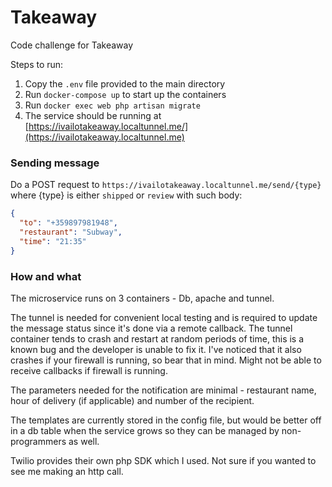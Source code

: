 # Takeaway
Code challenge for Takeaway

Steps to run:
1. Copy the `.env` file provided to the main directory
2. Run `docker-compose up` to start up the containers
3. Run `docker exec web php artisan migrate`
4. The service should be running at [https://ivailotakeaway.localtunnel.me/](https://ivailotakeaway.localtunnel.me) 

### Sending message
Do a POST request to `https://ivailotakeaway.localtunnel.me/send/{type}` where {type} is either `shipped` or `review` with such body:
```json
{
  "to": "+359897981948",
  "restaurant": "Subway",
  "time": "21:35"
}
```

### How and what
The microservice runs on 3 containers - Db, apache and tunnel. 

The tunnel is needed for convenient local testing and is required to update the message status since it's done via a remote callback.
The tunnel container tends to crash and restart at random periods of time, this is a known bug and the developer is unable to fix it.
I've noticed that it also crashes if your firewall is running, so bear that in mind. Might not be able to receive callbacks if firewall is running.

The parameters needed for the notification are minimal - restaurant name, hour of delivery (if applicable) and number of the recipient.

The templates are currently stored in the config file, but would be better off in a db table when the service grows so they can be managed by non-programmers as well.

Twilio provides their own php SDK which I used. Not sure if you wanted to see me making an http call.
